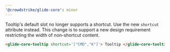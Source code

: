 ```yaml
---
'@crowdstrike/glide-core': minor
---
```


Tooltip's default slot no longer supports a shortcut.
Use the new `shortcut` attribute instead.
This change is to support a new design requirement restricting the width of non-shortcut content.

```html
<glide-core-tooltip shortcut='["CMD","K"]'> Tooltip </glide-core-tooltip>
```
